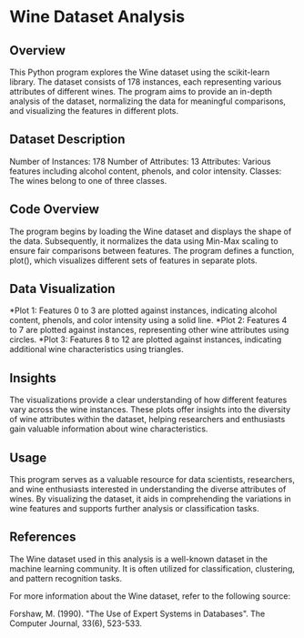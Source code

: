 <h1> Wine Dataset Analysis </h1>

<h2>Overview </h2>

  
This Python program explores the Wine dataset using the scikit-learn library. The dataset consists of 178 instances, each representing various attributes of different wines. The program aims to provide an in-depth analysis of the dataset, normalizing the data for meaningful comparisons, and visualizing the features in different plots.

<h2>Dataset Description </h2>

Number of Instances: 178
Number of Attributes: 13
Attributes: Various features including alcohol content, phenols, and color intensity.
Classes: The wines belong to one of three classes.

<h2>Code Overview </h2>

  
The program begins by loading the Wine dataset and displays the shape of the data. Subsequently, it normalizes the data using Min-Max scaling to ensure fair comparisons between features. The program defines a function, plot(), which visualizes different sets of features in separate plots.

<h2> Data Visualization </h2>

  
*Plot 1: Features 0 to 3 are plotted against instances, indicating alcohol content, phenols, and color intensity using a solid line.
*Plot 2: Features 4 to 7 are plotted against instances, representing other wine attributes using circles.
*Plot 3: Features 8 to 12 are plotted against instances, indicating additional wine characteristics using triangles.


<h2> Insights </h2>

  
The visualizations provide a clear understanding of how different features vary across the wine instances. These plots offer insights into the diversity of wine attributes within the dataset, helping researchers and enthusiasts gain valuable information about wine characteristics.

<h2> Usage </h2>

  
This program serves as a valuable resource for data scientists, researchers, and wine enthusiasts interested in understanding the diverse attributes of wines. By visualizing the dataset, it aids in comprehending the variations in wine features and supports further analysis or classification tasks.

<h2> References </h2>

  
The Wine dataset used in this analysis is a well-known dataset in the machine learning community. It is often utilized for classification, clustering, and pattern recognition tasks.

For more information about the Wine dataset, refer to the following source:

Forshaw, M. (1990). "The Use of Expert Systems in Databases". The Computer Journal, 33(6), 523-533.
